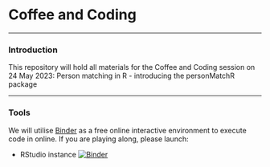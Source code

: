 # Coffee and Coding

------------------------------------------------------------------------

### Introduction

This repository will hold all materials for the Coffee and Coding session on 24 May 2023:
Person matching in R - introducing the personMatchR package


------------------------------------------------------------------------

### Tools

We will utilise [Binder](https://mybinder.org/v2/gh/sfdsa/HEAD) as a free online interactive environment to execute code in online. If you are playing along, please launch:

-   RStudio instance [![Binder](https://mybinder.org/badge_logo.svg)](https://mybinder.org/v2/gh/steven-buckley/coffee-and-coding-20230524/HEAD?urlpath=rstudio)